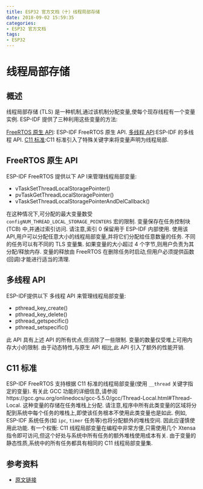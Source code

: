 ```yaml
---
title: ESP32 官方文档（十）线程局部存储
date: 2018-09-02 15:59:35
categories:
- ESP32 官方文档
tags:
- ESP32
---
```


# 线程局部存储

## 概述

线程局部存储 (TLS) 是一种机制,通过该机制分配变量,使每个现存线程有一个变量实例. ESP-IDF 提供了三种利用这些变量的方法:

[FreeRTOS 原生 API](#freertos-%E5%8E%9F%E7%94%9F-api): ESP-IDF FreeRTOS 原生 API.
[多线程 API](#%E5%A4%9A%E7%BA%BF%E7%A8%8B-api):ESP-IDF 的多线程 API.
[C11 标准](#c11-%E6%A0%87%E5%87%86):C11 标准引入了特殊关键字来将变量声明为线程局部.

<!--more-->

## FreeRTOS 原生 API

ESP-IDF FreeRTOS 提供以下 AP I来管理线程局部变量:

 - vTaskSetThreadLocalStoragePointer()
 - pvTaskGetThreadLocalStoragePointer()
 - vTaskSetThreadLocalStoragePointerAndDelCallback()

在这种情况下,可分配的最大变量数受 `configNUM_THREAD_LOCAL_STORAGE_POINTERS` 宏的限制. 变量保存在任务控制块 (TCB) 中,并通过索引访问. 请注意,索引 0 保留用于 ESP-IDF 内部使用. 使用该 API,用户可以分配任意大小的线程局部变量,并将它们分配给任意数量的任务. 不同的任务可以有不同的 TLS 变量集. 如果变量的大小超过 4 个字节,则用户负责为其分配/释放内存. 变量的释放由 FreeRTOS 在删除任务时启动,但用户必须提供函数(回调)才能进行适当的清理.

## 多线程 API

ESP-IDF提供以下 多线程 API 来管理线程局部变量:

 - pthread_key_create()
 - pthread_key_delete()
 - pthread_getspecific()
 - pthread_setspecific()

此 API 具有上述 API 的所有优点,但消除了一些限制. 变量的数量仅受堆上可用内存大小的限制. 由于动态特性,与原生 API 相比,此 API 引入了额外的性能开销.

## C11 标准

ESP-IDF FreeRTOS 支持根据 C11 标准的线程局部变量(使用 `__thread` 关键字指定的变量). 有关此 GCC 功能的详细信息,请参阅https://gcc.gnu.org/onlinedocs/gcc-5.5.0/gcc/Thread-Local.html#Thread-Local. 这种变量的存储在任务堆栈上分配. 请注意,程序中所有此类变量的区域将分配到系统中每个任务的堆栈上,即使该任务根本不使用此类变量也是如此. 例如, ESP-IDF 系统任务(如 `ipc`, `timer` 任务等)也将分配额外的堆栈空间. 因此应谨慎使用此功能. 有一个权衡: C11 线程局部变量在编程中非常方便,只需使用几个 Xtensa 指令即可访问,但这个好处与系统中所有任务的额外堆栈使用成本有关. 由于变量的静态性质,系统中的所有任务都具有相同的 C11 线程局部变量集.

## 参考资料

 - [原文链接](https://docs.espressif.com/projects/esp-idf/en/latest/api-guides/thread-local-storage.html)
